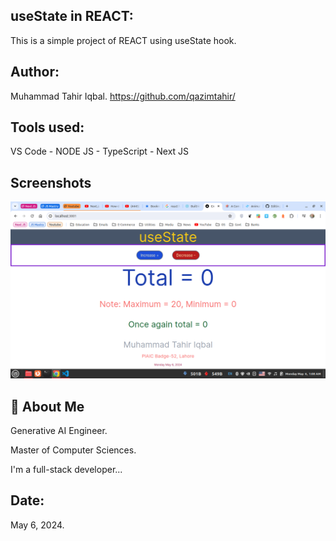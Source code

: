 ## useState in REACT:

This is a simple project of REACT using useState hook.

## Author:
Muhammad Tahir Iqbal. 
https://github.com/qazimtahir/

## Tools used:

VS Code - NODE JS - TypeScript - Next JS

## Screenshots
![App Screenshot](https://github.com/qazimtahir/use-state/blob/main/useState%202024-05-06%2001-08-15.png)


## 🚀 About Me

Generative AI Engineer.

Master of Computer Sciences.

I'm a full-stack developer...

## Date:
May 6, 2024.
